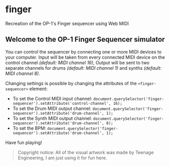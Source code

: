 # finger
Recreation of the OP-1's Finger sequencer using Web MIDI

## Welcome to the OP-1 Finger Sequencer simulator

You can control the sequencer by connecting one or more MIDI devices to your computer.
Input will be taken from every connected MIDI device on the control channel _(default: MIDI channel 16)_,
Output will be sent to two separate channels for drums _(default: MIDI channel 1)_ and synths _(default: MIDI channel 8)_.
 
Changing settings is possible by changing the attributes of the `<finger-sequencer>` element:
* To set the Control MIDI input channel: `document.querySelector('finger-sequencer').setAttribute('control-channel', 16);`
* To set the Drum MIDI output channel: `document.querySelector('finger-sequencer').setAttribute('drum-channel', 1);`
* To set the Synth MIDI output channel: `document.querySelector('finger-sequencer').setAttribute('drum-channel', 8);`
* To set the BPM: `document.querySelector('finger-sequencer').setAttribute('drum-channel', 1);`

Have fun playing!


> Copyright notice: All of the visual artwork was made by Teenage Engineering, I am just using it for fun here.
